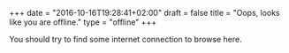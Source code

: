 +++
date = "2016-10-16T19:28:41+02:00"
draft = false
title = "Oops, looks like you are offline."
type = "offline"
+++

You should try to find some internet connection to browse here.

